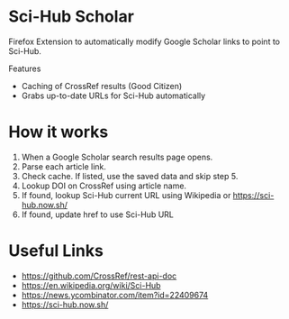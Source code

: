 # Sci-Hub Scholar

Firefox Extension to automatically modify Google Scholar links to point to Sci-Hub.

Features

- Caching of CrossRef results (Good Citizen)
- Grabs up-to-date URLs for Sci-Hub automatically

# How it works

1. When a Google Scholar search results page opens.
2. Parse each article link.
3. Check cache. If listed, use the saved data and skip step 5.
4. Lookup DOI on CrossRef using article name.
5. If found, lookup Sci-Hub current URL using Wikipedia or https://sci-hub.now.sh/
6. If found, update href to use Sci-Hub URL

# Useful Links
- https://github.com/CrossRef/rest-api-doc
- https://en.wikipedia.org/wiki/Sci-Hub
- https://news.ycombinator.com/item?id=22409674
- https://sci-hub.now.sh/
